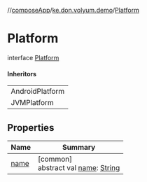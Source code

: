 //[composeApp](../../../index.md)/[ke.don.volyum.demo](../index.md)/[Platform](index.md)

# Platform

interface [Platform](index.md)

#### Inheritors

| |
|---|
| AndroidPlatform |
| JVMPlatform |

## Properties

| Name | Summary |
|---|---|
| [name](name.md) | [common]<br>abstract val [name](name.md): [String](https://kotlinlang.org/api/core/kotlin-stdlib/kotlin/-string/index.html) |